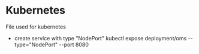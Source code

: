 # Kubernetes
File used for kubernetes

- create service with type "NodePort"
kubectl expose deployment/oms --type="NodePort" --port 8080
